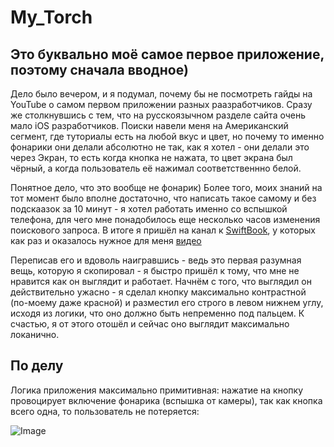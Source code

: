 # My_Torch
## Это буквально моё самое первое приложение, поэтому сначала вводное)

Дело было вечером, и я подумал, почему бы не посмотреть гайды на YouTube о самом первом приложении разных раазработчиков. Сразу же столкнувшись с тем, что на русскоязычном разделе сайта очень мало iOS разработчиков. Поиски навели меня на Американский сегмент, где туториалы есть на любой вкус и цвет, но почему то именно фонарики они делали абсолютно не так, как я хотел - они делали это через Экран, то есть когда кнопка не нажата, то цвет экрана был чёрный, а когда пользователь её нажимал соответственнно белой.

Понятное дело, что это вообще не фонарик) Более того, моих знаний на тот момент было вполне достаточно, что написать такое самому и без подскаазок за 10 минут - я хотел работать именно со вспышкой телефона, для чего мне понадобилось еще несколько часов изменения поискового запроса. В итоге я пришёл на канал к [SwiftBook](https://www.youtube.com/channel/UCXlCPCsB09ftBA5bQfiSWoQ), у которых как раз и оказалось нужное для меня [видео](https://www.youtube.com/watch?v=yL4vhn1apZI)

Переписав его и вдоволь наигравшись - ведь это первая разумная вещь, которую я скопировал - я быстро пришёл к тому, что мне не нравится как он выглядит и работает. Начнём с того, что выглядил он действительно ужасно - я сделал кнопку максимально контрастной (по-моему даже красной) и разместил его строго в левом нижнем углу, исходя из логики, что оно должно быть непременно под пальцем. К счастью, я от этого отошёл и сейчас оно выглядит максимально локанично.

## По делу

Логика приложения максимально примитивная: нажатие на кнопку провоцирует включение фонарика (вспышка от камеры), так как кнопка всего одна, то пользователь не потеряется:

![Image](https://s82vla.storage.yandex.net/rdisk/0589cd09b4da9de4c7c27900a2518456a1bee58d3e61aa981e9904dc4dbfe8ce/5eeba9d6/gp6Xy8PTyCjPGTZNEvZJHxo2hjyXjvNb1i9FHcEPE9jqrQ8hV9SrcUB_cyJcDcR6ZjXXZk6ab5_kksu1W6gKVQ==?uid=412147024&filename=Simulator+Screen+Shot+-+iPhone+SE+%282nd+generation%29+-+2020-06-18+at+16.09.15.png&disposition=inline&hash=&limit=0&content_type=image%2Fpng&tknv=v2&owner_uid=412147024&media_type=image&etag=82a42b56a5d1609c7c274e6043c09fd3&fsize=29436&hid=39029780c48d3fbb10cc6241dc6132de&rtoken=Tjse8l9ssOJI&force_default=yes&ycrid=na-c023fc01496d8654023c018588e7a1ee-downloader7f&ts=5a85f703da180&s=c789f6953847f56760617ac1b2c9c7f4e30ae5de93d927dde1bd08315b163c05&pb=U2FsdGVkX1-w0GlU7sqJ08g-3I8tnf3LU_8U1RjxFBzG4NOFaF6glFPLsJasZTeCz2qs9x-G9aNTqthv8fVmScKwsDD71QAKaG3xGaMDbDo)

